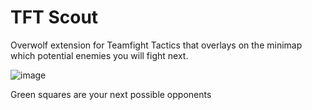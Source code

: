 # TFT Scout

Overwolf extension for Teamfight Tactics that overlays on the minimap which potential enemies you will fight next.

![image](https://user-images.githubusercontent.com/1434248/121817318-94d41180-cc78-11eb-9dfb-87590232e3b7.png)

Green squares are your next possible opponents
